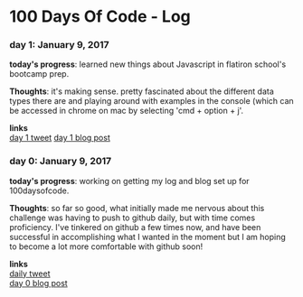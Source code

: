 # 100 Days Of Code - Log

### day 1: January 9, 2017 

**today's progress**: learned new things about Javascript in flatiron school's bootcamp prep.

**Thoughts**: it's making sense. pretty fascinated about the different data types there are and playing around with examples in the console (which can be accessed in chrome on  mac by selecting 'cmd + option + j'. 

**links**<br>
[day 1 tweet](https://twitter.com/shnsbrn/status/818672594639589376)
[day 1 blog post](https://medium.com/my-100daysofcode/day-1-8dcbb7e2a408#.o033dcp43)

### day 0: January 9, 2017 

**today's progress**: working on getting my log and blog set up for 100daysofcode. 

**Thoughts**: so far so good, what initially made me nervous about this challenge was having to push to github daily, but with time comes proficiency. I've tinkered on github a few times now, and have been successful in accomplishing what I wanted in the moment but I am hoping to become a lot more comfortable with github soon!

**links**<br>
[daily tweet](https://twitter.com/shnsbrn/status/818506834172592129)<br>
[day 0 blog post](https://medium.com/my-100daysofcode)
